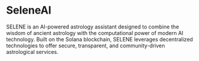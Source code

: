 # SeleneAI
SELENE is an AI-powered astrology assistant designed to combine the wisdom of ancient astrology with the computational power of modern AI technology. Built on the Solana blockchain, SELENE leverages decentralized technologies to offer secure, transparent, and community-driven astrological services.
